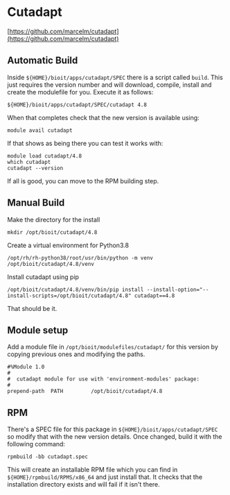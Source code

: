# Cutadapt

[https://github.com/marcelm/cutadapt](https://github.com/marcelm/cutadapt)

## Automatic Build

Inside `${HOME}/bioit/apps/cutadapt/SPEC` there is a script called `build`. This just requires the version number and will download, compile, install and create the modulefile for you. Execute it as follows:

    ${HOME}/bioit/apps/cutadapt/SPEC/cutadapt 4.8

When that completes check that the new version is available using:

    module avail cutadapt

If that shows as being there you can test it works with:

    module load cutadapt/4.8
    which cutadapt
    cutadapt --version

If all is good, you can move to the RPM building step.

## Manual Build

Make the directory for the install

    mkdir /opt/bioit/cutadapt/4.8

Create a virtual environment for Python3.8

    /opt/rh/rh-python38/root/usr/bin/python -m venv /opt/bioit/cutadapt/4.8/venv

Install cutadapt using pip

    /opt/bioit/cutadapt/4.8/venv/bin/pip install --install-option="--install-scripts=/opt/bioit/cutadapt/4.8" cutadapt==4.8

That should be it.

## Module setup

Add a module file in `/opt/bioit/modulefiles/cutadapt/` for this version by copying previous ones and modifying the paths.

    #%Module 1.0
    #
    #  cutadapt module for use with 'environment-modules' package:
    #
    prepend-path  PATH         /opt/bioit/cutadapt/4.8

## RPM

There's a SPEC file for this package in `${HOME}/bioit/apps/cutadapt/SPEC` so modify that with the new version details. Once changed, build it with the following command:

    rpmbuild -bb cutadapt.spec

This will create an installable RPM file which you can find in `${HOME}/rpmbuild/RPMS/x86_64` and just install that. It checks that the installation directory exists and will fail if it isn't there.
